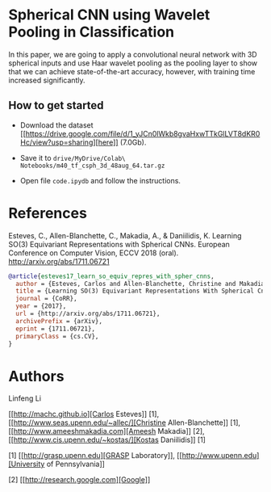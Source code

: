 # Spherical CNN using Wavelet Pooling in Classification


In this paper, we are going to apply a convolutional neural network with 3D spherical inputs and use Haar wavelet pooling as the pooling layer to show that we can achieve state-of-the-art accuracy, however, with training time increased significantly. 


## How to get started
- Download the dataset [[https://drive.google.com/file/d/1_yJCn0lWkb8gvaHxwTTkGlLVT8dKR0Hc/view?usp=sharing][here]] (7.0Gb).

- Save it to 
`drive/MyDrive/Colab\ Notebooks/m40_tf_csph_3d_48aug_64.tar.gz`

- Open file `code.ipydb` and follow the instructions. 



# References

Esteves, C., Allen-Blanchette, C., Makadia, A., & Daniilidis,
K. Learning SO(3) Equivariant Representations with Spherical
CNNs. European Conference on Computer Vision, ECCV 2018 (oral). http://arxiv.org/abs/1711.06721

``` bibtex
@article{esteves17_learn_so_equiv_repres_with_spher_cnns,
  author = {Esteves, Carlos and Allen-Blanchette, Christine and Makadia, Ameesh and Daniilidis, Kostas},
  title = {Learning SO(3) Equivariant Representations With Spherical Cnns},
  journal = {CoRR},
  year = {2017},
  url = {http://arxiv.org/abs/1711.06721},
  archivePrefix = {arXiv},
  eprint = {1711.06721},
  primaryClass = {cs.CV},
}
```

# Authors
Linfeng Li

[[http://machc.github.io][Carlos Esteves]] [1], [[http://www.seas.upenn.edu/~allec/][Christine Allen-Blanchette]] [1], [[http://www.ameeshmakadia.com][Ameesh Makadia]] [2], [[http://www.cis.upenn.edu/~kostas/][Kostas Daniilidis]] [1]

[1] [[http://grasp.upenn.edu][GRASP Laboratory]], [[http://www.upenn.edu][University of Pennsylvania]]

[2] [[http://research.google.com][Google]]
